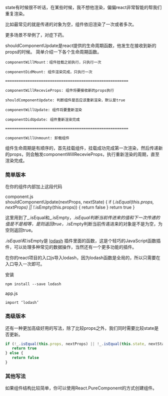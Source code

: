 state有时候很不听话，在某些时候，我不想他渲染，偏偏react非常智能的帮我们重复渲染。

比如最常见的就是传递的对象为空，组件依旧渲染了一次或者多次。

更多场景不举例了，对症下药。

shouldComponentUpdate是react提供的生命周期函数，他发生在接收到新的props的时候。
简单介绍一下各个生命周期函数。

    componentWillMount：组件挂载之前执行，只执行一次
    
    componentDidMount: 组件渲染完成，只执行一次
    
    =======================================================
    
    componentWillRecevieProps: 组件将要接收新的props执行
    
    shouldComponentUpdate: 判断组件是否应该重新渲染，默认是true
    
    componentWillUpdate: 组件将要重新渲染
    
    componentDidUpdate: 组件重新渲染完成
    
    =======================================================
    
    componentWillUnmount: 卸载组件

组件生命周期是有顺序的，首先挂载组件，挂载成功完成第一次渲染，然后传递新的props，则会触发componentWillRecevieProps，执行重新渲染的周期，直至渲染完成。

### 简单版本
在你的组件内部加上这段代码
  
component.js  
    shouldComponentUpdate(nextProps, nextState) {
        if (_.isEqual(this.props, nextProps) || !_.isEmpty(this.props)) {
            return false
        }
        return true
    }
    
这里用到了_.isEqual和_.isEmpty，_.isEqual判断当前传进来的值和下一次传递的值是不是相等，是则返回true，_.isEmpty判断当前传递进来的对象是不是为空，为空则返回true。

_.isEqual和_.isEmpty是 [lodash][1] 插件里面的函数，这是个轻巧的JavaScript函数插件，可以处理多种常见的数据操作，当然还有一个更多功能的插件。

在你的react项目的入口js导入lodash，因为lodash函数是全局的，所以只需要在入口导入一次即可。

安装

```
npm install --save lodash
```

app.js
```
import ‘lodash’
```

### 高级版本

还有一种更加高级好用的写法，除了比较props之外，我们同时需要比较state是否更新。
```javascript
if (!_.isEqual(this.props, nextProps) || !_.isEqual(this.state, nextState)) {
   return true
} else {
   return false
}
```

### 其他写法
如果组件结构比较简单，你可以使用React.PureComponent的方式创建组件。


  [1]: http://lodashjs.com/docs/#_isemptyvalue